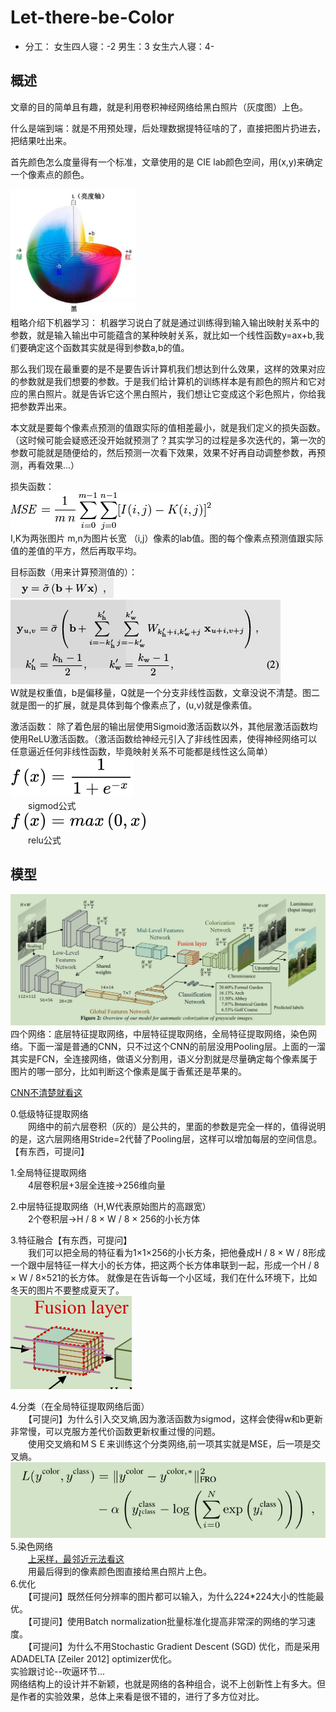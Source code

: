 # Let-there-be-Color
- 分工：
    女生四人寝：-2
    男生：3
    女生六人寝：4-
## 概述
文章的目的简单且有趣，就是利用卷积神经网络给黑白照片（灰度图）上色。

什么是端到端：就是不用预处理，后处理数据提特征啥的了，直接把图片扔进去，把结果吐出来。

首先颜色怎么度量得有一个标准，文章使用的是 CIE lab颜色空间，用(x,y)来确定一个像素点的颜色。

<img width="200" height="200" src="pictures/CIE.jpg"/>
<br>粗略介绍下机器学习：
机器学习说白了就是通过训练得到输入输出映射关系中的参数，就是输入输出中可能蕴含的某种映射关系，就比如一个线性函数y=ax+b,我们要确定这个函数其实就是得到参数a,b的值。  

那么我们现在最重要的是不是要告诉计算机我们想达到什么效果，这样的效果对应的参数就是我们想要的参数。于是我们给计算机的训练样本是有颜色的照片和它对应的黑白照片。就是告诉它这个黑白照片，我们想让它变成这个彩色照片，你给我把参数弄出来。  

本文就是要每个像素点预测的值跟实际的值相差最小，就是我们定义的损失函数。（这时候可能会疑惑还没开始就预测了？其实学习的过程是多次迭代的，第一次的参数可能就是随便给的，然后预测一次看下效果，效果不好再自动调整参数，再预测，再看效果...）  

损失函数：  
![](pictures/MSE.png )  
I,K为两张图片   m,n为图片长宽  （i,j）像素的lab值。图的每个像素点预测值跟实际值的差值的平方，然后再取平均。

目标函数（用来计算预测值的）：  
![](pictures/target1.png )  
![](pictures/target2.png )  
W就是权重值，b是偏移量，Q就是一个分支非线性函数，文章没说不清楚。图二就是图一的扩展，就是具体到每个像素点了，(u,v)就是像素值。

激活函数：
除了着色层的输出层使用Sigmoid激活函数以外，其他层激活函数均使用ReLU激活函数。（激活函数给神经元引入了非线性因素，使得神经网络可以任意逼近任何非线性函数，毕竟映射关系不可能都是线性这么简单）  
![](pictures/sig.svg )  
　　sigmod公式  
![](pictures/relu.svg )  
　　relu公式


## 模型
![](pictures/model.png)  
四个网络：底层特征提取网络，中层特征提取网络，全局特征提取网络，染色网络。下面一溜是普通的CNN，只不过这个CNN的前层没用Pooling层。上面的一溜其实是FCN，全连接网络，做语义分割用，语义分割就是尽量确定每个像素属于图片的哪一部分，比如判断这个像素是属于香蕉还是苹果的。

[CNN不清楚就看这](https://blog.csdn.net/qq_37813206/article/details/103431987)

0.低级特征提取网络  
　　网络中的前六层卷积（灰的）是公共的，里面的参数是完全一样的，值得说明的是，这六层网络用Stride=2代替了Pooling层，这样可以增加每层的空间信息。【有东西，可提问】

1.全局特征提取网络  
　　4层卷积层+3层全连接->256维向量

2.中层特征提取网络（H,W代表原始图片的高跟宽）  
　　2个卷积层->H / 8 × W / 8 × 256的小长方体

3.特征融合【有东西，可提问】  
　　我们可以把全局的特征看为1×1×256的小长方条，把他叠成H / 8 × W / 8形成一个跟中层特征一样大小的长方体，把这两个长方体串联到一起，形成一个H / 8 × W / 8×521的长方体。 就像是在告诉每一个小区域，我们在什么环境下，比如冬天的图片不要整成夏天了。  
![](pictures/fusion.png)  

4.分类（在全局特征提取网络后面）  
　　【可提问】为什么引入交叉熵,因为激活函数为sigmod，这样会使得w和b更新非常慢，可以克服方差代价函数更新权重过慢的问题。  
　　使用交叉熵和ＭＳＥ来训练这个分类网络,前一项其实就是MSE，后一项是交叉熵。  
![](pictures/classify.png)  
5.染色网络  
　　[上采样，最邻近元法看这](https://blog.csdn.net/stf1065716904/article/details/78450997)  
　　用最后得到的像素颜色图直接给黑白照片上色。  
6.优化  
　　【可提问】既然任何分辨率的图片都可以输入，为什么224*224大小的性能最优。  
　　【可提问】使用Batch normalization批量标准化提高非常深的网络的学习速度。  
　　【可提问】为什么不用Stochastic Gradient Descent (SGD) 优化，而是采用ADADELTA [Zeiler 2012] optimizer优化。  
实验跟讨论--吹逼环节...  
网络结构上的设计并不新颖，也就是网络的各种组合，说不上创新性上有多大。但是作者的实验效果，总体上来看是很不错的，进行了多方位对比。



   




